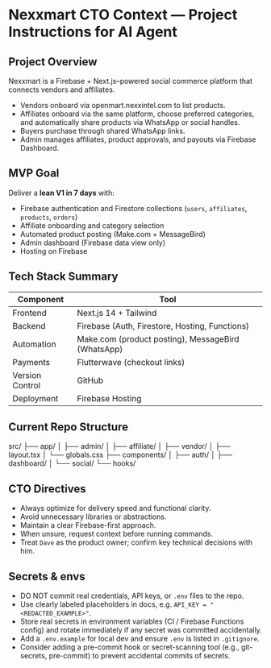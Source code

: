 # Nexxmart CTO Context — Project Instructions for AI Agent

## Project Overview
Nexxmart is a Firebase + Next.js–powered social commerce platform that connects vendors and affiliates.
- Vendors onboard via openmart.nexxintel.com to list products.
- Affiliates onboard via the same platform, choose preferred categories, and automatically share products via WhatsApp or social handles.
- Buyers purchase through shared WhatsApp links.
- Admin manages affiliates, product approvals, and payouts via Firebase Dashboard.

## MVP Goal
Deliver a **lean V1 in 7 days** with:
- Firebase authentication and Firestore collections (`users`, `affiliates`, `products`, `orders`)
- Affiliate onboarding and category selection
- Automated product posting (Make.com + MessageBird)
- Admin dashboard (Firebase data view only)
- Hosting on Firebase

## Tech Stack Summary
| Component | Tool |
|------------|------|
| Frontend | Next.js 14 + Tailwind |
| Backend | Firebase (Auth, Firestore, Hosting, Functions) |
| Automation | Make.com (product posting), MessageBird (WhatsApp) |
| Payments | Flutterwave (checkout links) |
| Version Control | GitHub |
| Deployment | Firebase Hosting |

## Current Repo Structure
src/
├── app/
│ ├── admin/
│ ├── affiliate/
│ ├── vendor/
│ ├── layout.tsx
│ └── globals.css
├── components/
│ ├── auth/
│ ├── dashboard/
│ └── social/
└── hooks/

## CTO Directives
- Always optimize for delivery speed and functional clarity.
- Avoid unnecessary libraries or abstractions.
- Maintain a clear Firebase-first approach.
- When unsure, request context before running commands.
- Treat `Dave` as the product owner; confirm key technical decisions with him.

## Secrets & envs
- DO NOT commit real credentials, API keys, or `.env` files to the repo.
- Use clearly labeled placeholders in docs, e.g. `API_KEY = "<REDACTED_EXAMPLE>"`.
- Store real secrets in environment variables (CI / Firebase Functions config) and rotate immediately if any secret was committed accidentally.
- Add a `.env.example` for local dev and ensure `.env` is listed in `.gitignore`.
- Consider adding a pre-commit hook or secret-scanning tool (e.g., git-secrets, pre-commit) to prevent accidental commits of secrets.
